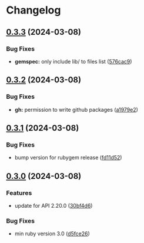 # Changelog

## [0.3.3](https://github.com/FlatIO/api-client-ruby/compare/v0.3.2...v0.3.3) (2024-03-08)


### Bug Fixes

* **gemspec:** only include lib/ to files list ([576cac9](https://github.com/FlatIO/api-client-ruby/commit/576cac92a848c7b3e4b712feb6429684ec3c16d2))

## [0.3.2](https://github.com/FlatIO/api-client-ruby/compare/v0.3.1...v0.3.2) (2024-03-08)


### Bug Fixes

* **gh:** permission to write github packages ([a1979e2](https://github.com/FlatIO/api-client-ruby/commit/a1979e2a87bec830353b30355a531ea8c23075ed))

## [0.3.1](https://github.com/FlatIO/api-client-ruby/compare/v0.3.0...v0.3.1) (2024-03-08)


### Bug Fixes

* bump version for rubygem release ([fd11d52](https://github.com/FlatIO/api-client-ruby/commit/fd11d5234f91e346c01dc233ee9343d4773aee7a))

## [0.3.0](https://github.com/FlatIO/api-client-ruby/compare/v0.2.0...v0.3.0) (2024-03-08)


### Features

* update for API 2.20.0 ([30bf4d6](https://github.com/FlatIO/api-client-ruby/commit/30bf4d6b5f74a463beafcc8a4ec81388863a6c55))


### Bug Fixes

* min ruby version 3.0 ([d5fce26](https://github.com/FlatIO/api-client-ruby/commit/d5fce26465b4f9666a973c5542d0a5a7c6eb53a1))
